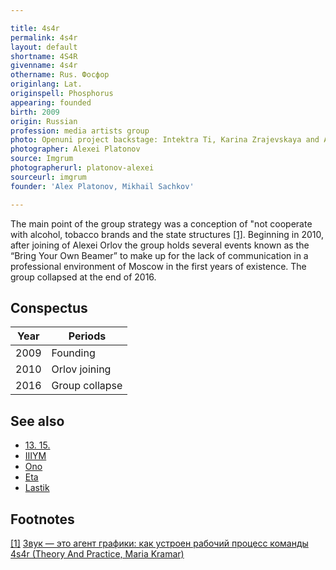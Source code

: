 ```yaml
---

title: 4s4r
permalink: 4s4r
layout: default
shortname: 4S4R
givenname: 4s4r
othername: Rus. Фосфор
originlang: Lat.
originspell: Phosphorus
appearing: founded
birth: 2009
origin: Russian
profession: media artists group
photo: Openuni project backstage: Intektra Ti, Karina Zrajevskaya and Alexei Orlov
photographer: Alexei Platonov
source: Imgrum
photographerurl: platonov-alexei
sourceurl: imgrum
founder: 'Alex Platonov, Mikhail Sachkov'

---
```


The main point of the group strategy was a conception of "not cooperate with alcohol, tobacco brands and the state structures <span id="a1">[\[1\]](#f1)</span>. Beginning in 2010, after joining of Alexei Orlov the group holds several events known as the “Bring Your Own Beamer” to make up for the lack of communication in a professional environment of Moscow in the first years of existence. The group collapsed at the end of 2016.

## Conspectus

|Year|Periods|
|----|-----|
|2009|Founding|
|2010|Orlov joining|
|2016|Group collapse|

## See also

+ [13. 15.](13-15)
+ [IIIYM](iiiym)
+ [Ono](ono)
+ [Eta](eta)
+ [Lastik](lastik)

## Footnotes

[[1]](#a1) <span id="f1"></span> [Звук — это агент графики: как устроен рабочий процесс команды 4s4r (Theory And Practice, Maria Kramar)](https://special.theoryandpractice.ru/4s4r)

